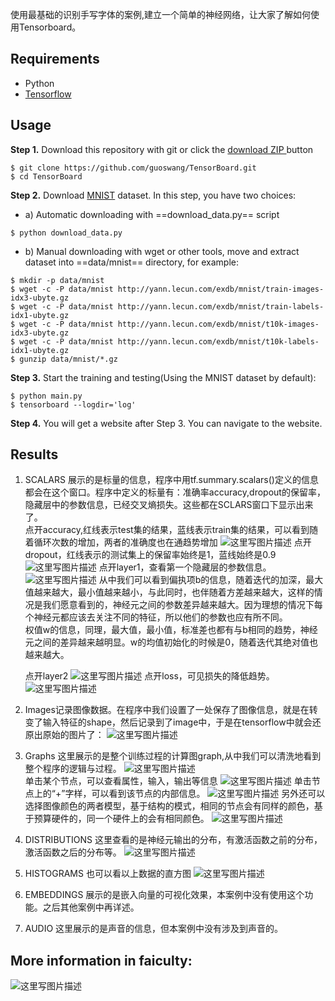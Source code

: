 使用最基础的识别手写字体的案例,建立一个简单的神经网络，让大家了解如何使用Tensorboard。
## Requirements
- Python
- [Tensorflow](https://github.com/tensorflow/tensorflow)
## Usage
**Step 1.** Download this repository with git or click the [download ZIP ](https://github.com/guoswang/TensorBoard/archive/master.zip)button

```
$ git clone https://github.com/guoswang/TensorBoard.git
$ cd TensorBoard
```
**Step 2.** Download [MNIST](http://yann.lecun.com/exdb/mnist/) dataset. In this step, you have two choices:  
- a) Automatic downloading with  ==download_data.py== script

```
$ python download_data.py  
```
- b) Manual downloading with wget or other tools, move and extract dataset into ==data/mnist== directory, for example:

```
$ mkdir -p data/mnist
$ wget -c -P data/mnist http://yann.lecun.com/exdb/mnist/train-images-idx3-ubyte.gz
$ wget -c -P data/mnist http://yann.lecun.com/exdb/mnist/train-labels-idx1-ubyte.gz
$ wget -c -P data/mnist http://yann.lecun.com/exdb/mnist/t10k-images-idx3-ubyte.gz
$ wget -c -P data/mnist http://yann.lecun.com/exdb/mnist/t10k-labels-idx1-ubyte.gz
$ gunzip data/mnist/*.gz
```
**Step 3.** Start the training and testing(Using the MNIST dataset by default):

```
$ python main.py
$ tensorboard --logdir='log'
```
**Step 4.** You will get a website after Step 3. You can navigate to the website.
## Results
1. SCALARS
展示的是标量的信息，程序中用tf.summary.scalars()定义的信息都会在这个窗口。程序中定义的标量有：准确率accuracy,dropout的保留率，隐藏层中的参数信息，已经交叉熵损失。这些都在SCLARS窗口下显示出来了。  
点开accuracy,红线表示test集的结果，蓝线表示train集的结果，可以看到随着循环次数的增加，两者的准确度也在通趋势增加
![这里写图片描述](http://img.blog.csdn.net/20180122100335577)
点开dropout，红线表示的测试集上的保留率始终是1，蓝线始终是0.9  
![这里写图片描述](http://img.blog.csdn.net/20180122100613016)
点开layer1，查看第一个隐藏层的参数信息。 
![这里写图片描述](http://img.blog.csdn.net/20180122100802424)
从中我们可以看到偏执项b的信息，随着迭代的加深，最大值越来越大，最小值越来越小，与此同时，也伴随着方差越来越大，这样的情况是我们愿意看到的，神经元之间的参数差异越来越大。因为理想的情况下每个神经元都应该去关注不同的特征，所以他们的参数也应有所不同。     
权值w的信息，同理，最大值，最小值，标准差也都有与b相同的趋势，神经元之间的差异越来越明显。w的均值初始化的时候是0，随着迭代其绝对值也越来越大。  

   点开layer2
![这里写图片描述](http://img.blog.csdn.net/20180122100943794)
点开loss，可见损失的降低趋势。
![这里写图片描述](http://img.blog.csdn.net/20180122101408907)  
2. Images记录图像数据。在程序中我们设置了一处保存了图像信息，就是在转变了输入特征的shape，然后记录到了image中，于是在tensorflow中就会还原出原始的图片了：
![这里写图片描述](http://img.blog.csdn.net/20180122103113002)
3. Graphs 这里展示的是整个训练过程的计算图graph,从中我们可以清洗地看到整个程序的逻辑与过程。 
![这里写图片描述](http://img.blog.csdn.net/20180122103012692)  
单击某个节点，可以查看属性，输入，输出等信息 
![这里写图片描述](http://img.blog.csdn.net/20180122103516703)
单击节点上的“+”字样，可以看到该节点的内部信息。 
![这里写图片描述](http://img.blog.csdn.net/20180122103541524)
另外还可以选择图像颜色的两者模型，基于结构的模式，相同的节点会有同样的颜色，基于预算硬件的，同一个硬件上的会有相同颜色。 
![这里写图片描述](http://img.blog.csdn.net/20180122103810888)
4. DISTRIBUTIONS 
这里查看的是神经元输出的分布，有激活函数之前的分布，激活函数之后的分布等。
![这里写图片描述](http://img.blog.csdn.net/20180122104002479)
5. HISTOGRAMS 
也可以看以上数据的直方图 
![这里写图片描述](http://img.blog.csdn.net/20180122104807419)
6. EMBEDDINGS
展示的是嵌入向量的可视化效果，本案例中没有使用这个功能。之后其他案例中再详述。
7. AUDIO
这里展示的是声音的信息，但本案例中没有涉及到声音的。
## More information in faiculty:
![这里写图片描述](http://img.blog.csdn.net/20180122102309282)
